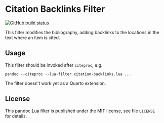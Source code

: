 Citation Backlinks Filter
==================================================================

[![GitHub build status][CI badge]][CI workflow]

This filter modifies the bibliography, adding backlinks to the
locations in the text where an item is cited.

[Lua filters]: https://pandoc.org/lua-filters.html
[CI badge]: https://img.shields.io/github/workflow/status/tarleb/citation-backlinks/CI?logo=github
[CI workflow]: https://github.com/tarleb/citation-backlinks/actions/workflows/ci.yaml

Usage
------------------------------------------------------------------

This filter should be invoked after `citeproc`, e.g.

    pandoc --citeproc --lua-filter citation-backlinks.lua ...

The filter doesn't work yet as a Quarto extension.

License
------------------------------------------------------------------

This pandoc Lua filter is published under the MIT license, see
file `LICENSE` for details.
